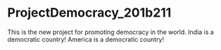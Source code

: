 # ProjectDemocracy_201b211
This is the new project for promoting democracy in the world.
India is a democratic country!
America is a democratic country!
